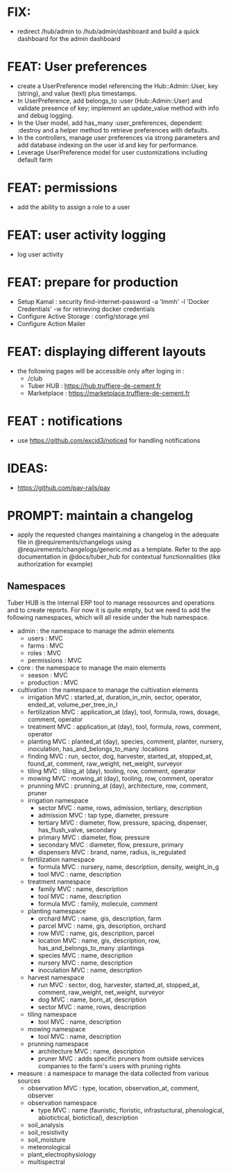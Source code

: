 # FIX: 
- redirect /hub/admin to /hub/admin/dashboard and build a quick dashboard for the admin dashboard

# FEAT: User preferences
- create a UserPreference model referencing the Hub::Admin::User, key (string), and value (text) plus timestamps.
- In UserPreference, add belongs_to :user (Hub::Admin::User) and validate presence of key; implement an update_value method with info and debug logging.
- In the User model, add has_many :user_preferences, dependent: :destroy and a helper method to retrieve preferences with defaults.
- In the controllers, manage user preferences via strong parameters and add database indexing on the user id and key for performance.
- Leverage UserPreference model for user customizations including default farm

# FEAT: permissions
- add the ability to assign a role to a user

# FEAT: user activity logging
- log user activity

# FEAT: prepare for production
- Setup Kamal : security find-internet-password -a 'lmmh' -l 'Docker Credentials' -w for retrieving docker credentials
- Configure Active Storage : config/storage.yml 
- Configure Action Mailer 

# FEAT: displaying different layouts
- the following pages will be accessible only after loging in :
  - /club
  - Tuber HUB : https://hub.truffiere-de-cement.fr
  - Marketplace : https://marketplace.truffiere-de-cement.fr

# FEAT : notifications
- use https://github.com/excid3/noticed for handling notifications

# IDEAS:
- https://github.com/pay-rails/pay

# PROMPT: maintain a changelog
- apply the requested changes maintaining a changelog in the adequate file in @requirements/changelogs using @requirements/changelogs/generic.md as a template. Refer to the app documentation in @docs/tuber_hub for contextual functionnalities (like authorization for example)

## Namespaces
Tuber HUB is the internal ERP tool to manage ressources and operations and to create reports.
For now it is quite empty, but we need to add the following namespaces, which will all reside under the hub namespace.

- admin : the namespace to manage the admin elements
  - users : MVC
  - farms : MVC
  - roles : MVC
  - permissions : MVC
- core : the namespace to manage the main elements  
  - season : MVC
  - production : MVC
- cultivation : the namespace to manage the cultivation elements
  - irrigation MVC : started_at, duration_in_min, sector, operator, ended_at, volume_per_tree_in_l
  - fertilization MVC : application_at (day), tool, formula, rows, dosage, comment, operator
  - treatment MVC : application_at (day), tool, formula, rows, comment, operator
  - planting MVC : planted_at (day), species, comment, planter, nursery, inoculation, has_and_belongs_to_many :locations
  - finding MVC : run, sector, dog, harvester, started_at, stopped_at, found_at, comment, raw_weight, net_weight, surveyor
  - tiling MVC : tiling_at (day), tooling, row, comment, operator
  - mowing MVC : mowing_at (day), tooling, row, comment, operator
  - prunning MVC : prunning_at (day), architecture, row, comment, pruner
  - irrigation namespace
    - sector MVC : name, rows, admission, tertiary, description
    - admission MVC : tap type, diameter, pressure
    - tertiary MVC : diameter, flow, pressure, spacing, dispenser, has_flush_valve, secondary
    - primary MVC : diameter, flow, pressure
    - secondary MVC : diameter, flow, pressure, primary
    - dispensers MVC : brand, name, radius, is_regulated
  - fertilization namespace
    - formula MVC : nursery, name, description, density, weight_in_g
    - tool MVC : name, description
  - treatment namespace
    - family MVC : name, description
    - tool MVC : name, description
    - formula MVC : family, molecule, comment
  - planting namespace
    - orchard MVC : name, gis, description, farm
    - parcel MVC : name, gis, description, orchard
    - row MVC : name, gis, description, parcel
    - location MVC : name, gis, description, row, has_and_belongs_to_many :plantings
    - species MVC : name, description
    - nursery MVC : name, description
    - inoculation MVC : name, description
  - harvest namespace
    - run MVC : sector, dog, harvester, started_at, stopped_at, comment, raw_weight, net_weight, surveyor
    - dog MVC : name, born_at, description
    - sector MVC : name, rows, description
  - tiling namespace
    - tool MVC : name, description
  - mowing namespace
    - tool MVC : name, description
  - prunning namespace
    - architecture MVC : name, description
    - pruner MVC : adds specific pruners from outside services companies to the farm's users with pruning rights
- measure : a namespace to manage the data collected from various sources
  - observation MVC : type, location, observation_at, comment, observer
  - observation namespace
    - type MVC : name (faunistic, floristic, infrastuctural, phenological, abiotictical, biotictical), description
  - soil_analysis
  - soil_resistivity
  - soil_moisture
  - meteorological
  - plant_electrophysiology
  - multispectral
